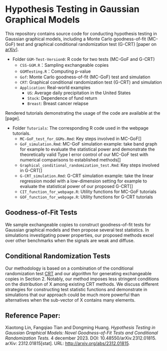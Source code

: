 # Hypothesis Testing in Gaussian Graphical Models
This repository contains source code for conducting hypothesis testing in Gaussian graphical models, including a Monte Carlo goodness-of-fit (MC-GoF) test and graphical conditional randomization test (G-CRT)  [paper on [arXiv](https://arxiv.org/abs/2312.01815)].

- Folder `GGM-Test-Version0`: R code for two tests (MC-GoF and G-CRT)
  - `CSS-GGM.R`：Sampling exchangeable copies
  - `GGMTesting.R`：Computing p-value
  - `Gof`: Monte Carlo goodness-of-fit (MC-GoF) test and simulation
  - `CRT`: Graphical conditional randomization test (G-CRT) and simulation
  - `Application`: Real-world examples
    - `US`: Average daily precipitation in the United States
    - `Stock`: Dependence of fund return
    - `Breast`: Breast cancer relapse

Rendered tutorials demonstrating the usage of the code are available at the [page]. 

- Folder `Tutorials`: The corresponding R code used in the webpage tutorials.
  - `MC-GoF_test_for_GGMs.Rmd`: Key steps involved in MC-GoF[]
  - `GoF_simulation.Rmd`: MC-GoF simulation example: take band graph for example to evaluate the statistical power and demonstrate the theoretically valid Type I error control of our MC-GoF test with numerical comparisons to established methods[]
  - `Graphical_conditional_randomization_test.Rmd`: Key steps involved in G-CRT[]
  - `G-CRT_simulation.Rmd`: G-CRT simulation example: take the linear regression model with a low-dimension setting for example to evaluate the statistical power of our proposed G-CRT[]
  - `CIT_function_for_webpage.R`: Utility functions for MC-GoF tutorials
  - `GOF_function_for_webpage.R`: Utility functions for G-CRT tutorials

## Goodness-of-Fit Tests 

We sample exchangeable copies to construct goodness-of-fit tests for Gaussian graphical models and then propose several test statistics. In simulations investigating power properties, our proposed methods excel over other benchmarks when the signals are weak and diffuse.

## Conditional Randomization Tests

Our methodology is based on a combination of the conditional randomization test [CRT](https://academic.oup.com/jrsssb/article/80/3/551/7048447) and our algorithm for generating exchangeable copies in Section 2. Notably, our method imposes less stringent conditions on the distribution of X among existing CRT methods. We discuss different strategies for constructing test statistic functions and demonstrate in simulations that our approach could be much more powerful than alternatives when the sub-vector of X contains many elements.

## Reference Paper:   
Xiaotong Lin, Fangqiao Tian and Dongming Huang. *Hypothesis
Testing in Gaussian Graphical Models: Novel Goodness-of-Fit Tests
and Conditional Randomization Tests.* 4 december 2023. DOI:
10.48550/arXiv.2312.01815. arXiv: 2312.01815[stat]. URL:
http://arxiv.org/abs/2312.01815.